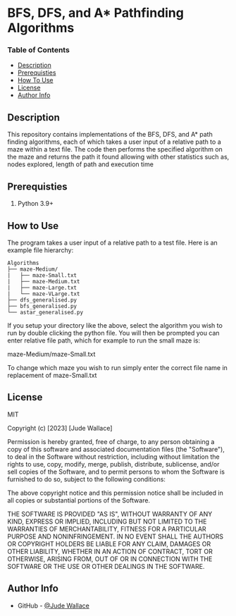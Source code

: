 # BFS, DFS, and A* Pathfinding Algorithms

### Table of Contents
- [Description](#description)
- [Prerequisties](#prereusites)
- [How To Use](#how-to-use)
- [License](#license)
- [Author Info](#author-info)

## Description
This repository contains implementations of the BFS, DFS, and A* path finding algorithms, each of which takes a user input of a relative path to a maze within a text file. The code then performs the specified algorithm on the maze and returns the path it found allowing with other statistics such as, nodes explored, length of path and execution time

## Prerequisties
1. Python 3.9+

## How to Use
The program takes a user input of a relative path to a test file. Here is an example file hierarchy:

```
Algorithms
├── maze-Medium/
|   ├── maze-Small.txt
|   ├── maze-Medium.txt
|   ├── maze-Large.txt
|   └── maze-VLarge.txt
├── dfs_generalised.py
├── bfs_generalised.py
└── astar_generalised.py
```

If you setup your directory like the above, select the algorithm you wish to run by double clicking the python file.
You will then be prompted you can enter relative file path, which for example to run the small maze is:

maze-Medium/maze-Small.txt

To change which maze you wish to run simply enter the correct file name in replacement of maze-Small.txt

## License
MIT

Copyright (c) [2023] [Jude Wallace]

Permission is hereby granted, free of charge, to any person obtaining a copy of this software and associated documentation files (the "Software"), to deal in the Software without restriction, including without limitation the rights to use, copy, modify, merge, publish, distribute, sublicense, and/or sell copies of the Software, and to permit persons to whom the Software is furnished to do so, subject to the following conditions:

The above copyright notice and this permission notice shall be included in all copies or substantial portions of the Software.

THE SOFTWARE IS PROVIDED "AS IS", WITHOUT WARRANTY OF ANY KIND, EXPRESS OR IMPLIED, INCLUDING BUT NOT LIMITED TO THE WARRANTIES OF MERCHANTABILITY, FITNESS FOR A PARTICULAR PURPOSE AND NONINFRINGEMENT. IN NO EVENT SHALL THE AUTHORS OR COPYRIGHT HOLDERS BE LIABLE FOR ANY CLAIM, DAMAGES OR OTHER LIABILITY, WHETHER IN AN ACTION OF CONTRACT, TORT OR OTHERWISE, ARISING FROM, OUT OF OR IN CONNECTION WITH THE SOFTWARE OR THE USE OR OTHER DEALINGS IN THE SOFTWARE.


## Author Info

- GitHub - [@Jude Wallace](https://github.com/JudeWallace?tab=repositories)
